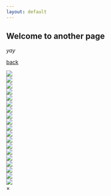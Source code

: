 ```yaml
---
layout: default
---
```


## Welcome to another page

_yay_

[back](./)
<script>
 
 function myFunction(imgs) {
  // Get the expanded image
  var expandImg = document.getElementById("expandedImg");
  // Get the image text
  var imgText = document.getElementById("imgtext");
  // Use the same src in the expanded image as the image being clicked on from the grid
  expandImg.src = imgs.src;
  // Use the value of the alt attribute of the clickable image as text inside the expanded image
  imgText.innerHTML = imgs.alt;
  // Show the container element (hidden with CSS)
  expandImg.parentElement.style.display = "block";
}
 
</script>
 
<!-- The grid: four columns -->
<div class="row">
 <div class="column"> <img src="/assets/images/gallery/answered_prayer.png" onclick="myFunction(this);"></div>
 <div class="column"> <img src="/assets/images/gallery/babel_begins.png" onclick="myFunction(this);"></div>
 <div class="column"> <img src="/assets/images/gallery/churh_on_the_hill.png" onclick="myFunction(this);"></div>
 <div class="column"> <img src="/assets/images/gallery/city_in_the_sky.png" onclick="myFunction(this);"></div>
</div>
<div class="row">
 <div class="column"> <img src="/assets/images/gallery/city_under_seige.png" onclick="myFunction(this);"></div>
 <div class="column"> <img src="/assets/images/gallery/desolate.png" onclick="myFunction(this);"></div>
 <div class="column"> <img src="/assets/images/gallery/end_of_an_era.png" onclick="myFunction(this);"></div>
 <div class="column"> <img src="/assets/images/gallery/forgotten_temple.png" onclick="myFunction(this);"></div>
</div>
<div class="row">
 <div class="column"> <img src="/assets/images/gallery/hidden_temple.png" onclick="myFunction(this);"></div>
 <div class="column"> <img src="/assets/images/gallery/life_among_the_rocks.png" onclick="myFunction(this);"></div>
 <div class="column"> <img src="/assets/images/gallery/mount_olympus.png" onclick="myFunction(this);"></div>
 <div class="column"> <img src="/assets/images/gallery/new_stone_henge.png" onclick="myFunction(this);"></div>
</div>
<div class="row">
 <div class="column"> <img src="/assets/images/gallery/out_of_time_and_space.png" onclick="myFunction(this);"></div>
 <div class="column"> <img src="/assets/images/gallery/perfectly_balanced.png" onclick="myFunction(this);"></div>
 <div class="column"> <img src="/assets/images/gallery/temple_of_the_gods.png" onclick="myFunction(this);"></div>
 <div class="column"> <img src="/assets/images/gallery/temple_on_the_hill.png" onclick="myFunction(this);"></div>
</div>
<div class="row">
 <div class="column"> <img src="/assets/images/gallery/the only path forward.png" onclick="myFunction(this);"></div>
 <div class="column"> <img src="/assets/images/gallery/the_world_bruns.png" onclick="myFunction(this);"></div>
 <div class="column"> <img src="/assets/images/gallery/wet_landing.png" onclick="myFunction(this);"></div>
</div>

<!-- The expanding image container -->
<div class="container">
  <!-- Close the image -->
  <span onclick="this.parentElement.style.display='none'" class="closebtn">&times;</span>

  <!-- Expanded image -->
  <img id="expandedImg" style="width:100%">

  <!-- Image text -->
  <div id="imgtext"></div>
</div>
